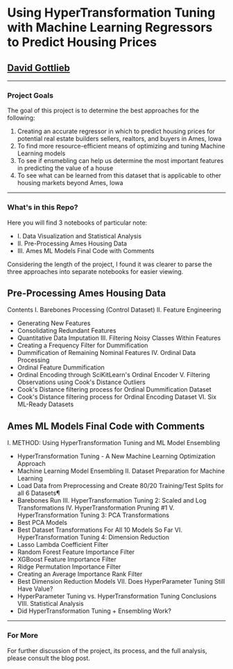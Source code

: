 # Using HyperTransformation Tuning with Machine Learning Regressors to Predict Housing Prices

## [David Gottlieb](https://www.linkedin.com/in/david-gottlieb-a351bb3b/) 

-------------------------------

### Project Goals

The goal of this project is to determine the best approaches for the following:
1) Creating an accurate regressor in which to predict housing prices for potential real estate builders sellers, realtors, and buyers in Ames, Iowa
2) To find more resource-efficient means of optimizing and tuning Machine Learning models
3) To see if ensmebling can help us determine the most important features in predicting the value of a house
4) To see what can be learned from this dataset that is applicable to other housing markets beyond Ames, Iowa
--------------------------------

### What's in this Repo?

Here you will find 3 notebooks of particular note: 
- I. Data Visualization and Statistical Analysis
- II. Pre-Processing Ames Housing Data
- III. Ames ML Models Final Code with Comments

Considering the length of the project, I found it was clearer to parse the three approaches into separate notebooks for easier viewing.

## Pre-Processing Ames Housing Data
Contents
I. Barebones Processing (Control Dataset)
II. Feature Engineering
 - Generating New Features
 - Consolidating Redundant Features
 - Quantitative Data Imputation
III. Filtering Noisy Classes Within Features
 - Creating a Frequency Filter for Dummification
 - Dummification of Remaining Nominal Features
IV. Ordinal Data Processing
 - Ordinal Feature Dummification
 - Ordinal Encoding through SciKitLearn's Ordinal Encoder
V. Filtering Observations using Cook's Distance Outliers
 - Cook's Distance filtering process for Ordinal Dummification Dataset
 - Cook's Distance filtering process for Ordinal Encoding Dataset
VI. Six ML-Ready Datasets

## Ames ML Models Final Code with Comments
I. METHOD: Using HyperTransformation Tuning and ML Model Ensembling
 - HyperTransformation Tuning - A New Machine Learning Optimization Approach
 - Machine Learning Model Ensembling
II. Dataset Preparation for Machine Learning
 - Load Data from Preprocessing and Create 80/20 Training/Test Splits for all 6 Datasets¶
 - Barebones Run
III. HyperTransformation Tuning 2: Scaled and Log Transformations
IV. HyperTransformation Pruning #1
V. HyperTransformation Tuning 3: PCA Transformations
 - Best PCA Models
 - Best Dataset Transformations For All 10 Models So Far
VI. HyperTransformation Tuning 4: Dimension Reduction
 - Lasso Lambda Coefficient Filter
 - Random Forest Feature Importance Filter
 - XGBoost Feature Importance Filter
 - Ridge Permutation Importance Filter
 - Creating an Average Importance Rank Filter
 - Best Dimension Reduction Models
VII. Does HyperParameter Tuning Still Have Value?
 - HyperParameter Tuning vs. HyperTransformation Tuning Conclusions
VIII. Statistical Analysis
 - Did HyperTransformation Tuning + Ensembling Work?

--------------------------------

### For More

For further discussion of the project, its process, and the full analysis, please consult the blog post.
